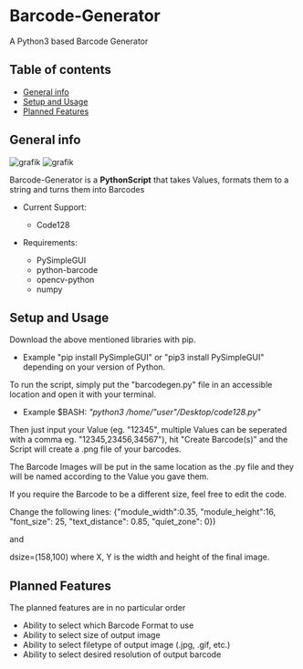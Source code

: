 # Barcode-Generator
A Python3 based Barcode Generator

## Table of contents
* [General info](#general-info)
* [Setup and Usage](#setup)
* [Planned Features](#updates)

## General info

![grafik](https://user-images.githubusercontent.com/79027579/152145825-975fe94a-7363-4656-a01a-458d71f83947.png)
![grafik](https://user-images.githubusercontent.com/79027579/152145930-2443db9a-d50a-429d-b6a7-aa542a3d6e96.png)

Barcode-Generator is a **PythonScript** that takes Values, formats them to a string and turns them into Barcodes

* Current Support:
  -  Code128

* Requirements:
  - PySimpleGUI
  - python-barcode
  - opencv-python
  - numpy
	
## Setup and Usage

Download the above mentioned libraries with pip.

* Example "pip install PySimpleGUI" or "pip3 install PySimpleGUI" depending on your version of Python.

To run the script, simply put the "barcodegen.py" file in an accessible location and open it with your terminal.

* Example $BASH: *"python3 /home/"user"/Desktop/code128.py"*

Then just input your Value (eg. "12345", multiple Values can be seperated with a comma eg. "12345,23456,34567"), hit "Create Barcode(s)" and the Script will create a .png file of your barcodes.

The Barcode Images will be put in the same location as the .py file and they will be named according to the Value you gave them.


If you require the Barcode to be a different size, feel free to edit the code.

Change the following lines:
{"module_width":0.35, "module_height":16, "font_size": 25, "text_distance": 0.85, "quiet_zone": 0})

and

dsize=(158,100) where X, Y is the width and height of the final image.

## Planned Features

The planned features are in no particular order

* Ability to select which Barcode Format to use
* Ability to select size of output image
* Ability to select filetype of output image (.jpg, .gif, etc.)
* Ability to select desired resolution of output barcode
